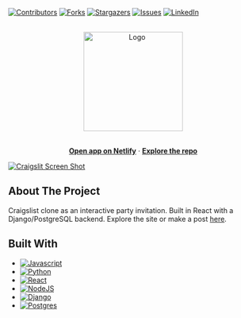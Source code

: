 <a name="readme-top"></a>

[![Contributors][contributors-shield]][contributors-url]
[![Forks][forks-shield]][forks-url]
[![Stargazers][stars-shield]][stars-url]
[![Issues][issues-shield]][issues-url]
[![LinkedIn][linkedin-shield]][linkedin-url]

<!-- PROJECT LOGO -->
<br />
<div align="center">
    <img src="public/craigslisticon.png" alt="Logo" width="200px">
  <p align="center">
    <br />
        <a href="https://serene-tarsier-eb11bb.netlify.app/"><strong>Open app on Netlify</strong></a> ·
        <a href="https://github.com/xehl/craigslit-frontend"><strong>Explore the repo</strong></a>
    <br />
  </p>
</div>

[![Craigslit Screen Shot][product-screenshot]](public/screen.png)

## About The Project

Craigslist clone as an interactive party invitation. Built in React with a Django/PostgreSQL backend. Explore the site or make a post [here](https://craigslit.netlify.app/).

## Built With

- [![Javascript][javascript]][javascript-url]
- [![Python][python]][python-url]
- [![React][react.js]][react-url]
- [![NodeJS][node.js]][node-url]
- [![Django][django]][django-url]
- [![Postgres][postgres]][postgres-url]

<!-- MARKDOWN LINKS & IMAGES -->

[contributors-shield]: https://img.shields.io/github/contributors/xehl/craigslit-frontend.svg?style=for-the-badge
[contributors-url]: https://github.com/xehl/craigslit-frontend/graphs/contributors
[forks-shield]: https://img.shields.io/github/forks/xehl/craigslit-frontend.svg?style=for-the-badge
[forks-url]: https://github.com/xehl/craigslit-frontend/network/members
[stars-shield]: https://img.shields.io/github/stars/xehl/craigslit-frontend.svg?style=for-the-badge
[stars-url]: https://github.com/xehl/craigslit-frontend/stargazers
[issues-shield]: https://img.shields.io/github/issues/xehl/craigslit-frontend.svg?style=for-the-badge
[issues-url]: https://github.com/xehl/craigslit-frontend/issues
[linkedin-shield]: https://img.shields.io/badge/-LinkedIn-black.svg?style=for-the-badge&logo=linkedin&colorB=555
[linkedin-url]: https://linkedin.com/in/eric-h-lee
[product-screenshot]: public/screen.png
[material-ui]: https://res.cloudinary.com/practicaldev/image/fetch/s--yayk2pWn--/c_limit%2Cf_auto%2Cfl_progressive%2Cq_auto%2Cw_880/https://img.shields.io/badge/Material--UI-0081CB%3Fstyle%3Dfor-the-badge%26logo%3Dmaterial-ui%26logoColor%3Dwhite
[material-ui-url]: https://mui.com/
[react.js]: https://img.shields.io/badge/React-20232A?style=for-the-badge&logo=react&logoColor=61DAFB
[react-url]: https://reactjs.org/
[javascript]: https://img.shields.io/badge/JavaScript-F7DF1E?style=for-the-badge&logo=javascript&logoColor=black
[javascript-url]: https://www.javascript.com/
[node.js]: https://img.shields.io/badge/Node.js-43853D?style=for-the-badge&logo=node.js&logoColor=white
[node-url]: https://nodejs.org/en/
[python]: https://img.shields.io/badge/Python-14354C?style=for-the-badge&logo=python&logoColor=white
[python-url]: https://www.python.org/
[django]: https://img.shields.io/badge/Django-092E20?style=for-the-badge&logo=django&logoColor=white
[django-url]: https://www.djangoproject.com/
[postgres]: https://img.shields.io/badge/PostgreSQL-316192?style=for-the-badge&logo=postgresql&logoColor=white
[postgres-url]: https://www.postgresql.org/
